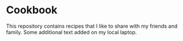 # Cookbook
This repository contains recipes that I like to share with my friends and family.
Some additional text added on my local laptop.
